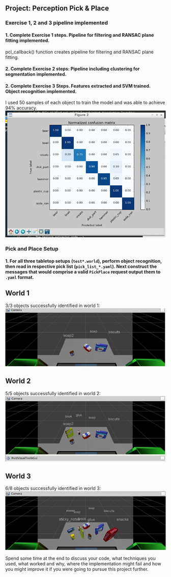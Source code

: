 ## Project: Perception Pick & Place

### Exercise 1, 2 and 3 pipeline implemented
#### 1. Complete Exercise 1 steps. Pipeline for filtering and RANSAC plane fitting implemented.
pcl_callback() function creates pipeline for filtering and RANSAC plane fitting.  
#### 2. Complete Exercise 2 steps: Pipeline including clustering for segmentation implemented.  

#### 2. Complete Exercise 3 Steps.  Features extracted and SVM trained.  Object recognition implemented.
I used 50 samples of each object to train the model and was able to achieve 94% accuracy.
![img-1](/normal_confusion_matrix_exercises.jpeg)


### Pick and Place Setup

#### 1. For all three tabletop setups (`test*.world`), perform object recognition, then read in respective pick list (`pick_list_*.yaml`). Next construct the messages that would comprise a valid `PickPlace` request output them to `.yaml` format.

## World 1
3/3 objects successfully identified in world 1:
![world-1](/world1.jpeg)

## World 2
5/5 objects successfully identified in world 2:
![world-2](/world2.jpeg)

## World 3
6/8 objects successfully identified in world 3:
![world-3](/world3.jpeg)

Spend some time at the end to discuss your code, what techniques you used, what worked and why, where the implementation might fail and how you might improve it if you were going to pursue this project further.  



